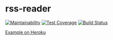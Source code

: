 # rss-reader
[![Maintainability](https://api.codeclimate.com/v1/badges/438940c7d2c9f07b37af/maintainability)](https://codeclimate.com/github/HardAndHeavy/rss-reader/maintainability)
[![Test Coverage](https://api.codeclimate.com/v1/badges/438940c7d2c9f07b37af/test_coverage)](https://codeclimate.com/github/HardAndHeavy/rss-reader/test_coverage)
[![Build Status](https://travis-ci.org/HardAndHeavy/rss-reader.svg?branch=master)](https://travis-ci.org/HardAndHeavy/rss-reader)

[Example on Heroku](https://rss-reader-ivan.herokuapp.com/)